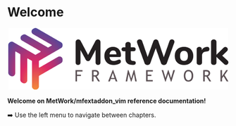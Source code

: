 # Welcome

<p align="center">
  <img src="images/big_logo.png" alt="metwork logo"/>
</p>

**Welcome on MetWork/mfextaddon_vim reference documentation!**

:arrow_right: Use the left menu to navigate between chapters.

